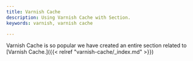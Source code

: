 ```yaml
---
title: Varnish Cache
description: Using Varnish Cache with Section.
keywords: varnish, varnish cache

---
```


Varnish Cache is so popular we have created an entire section related to [Varnish Cache.]({{< relref "varnish-cache/_index.md" >}})